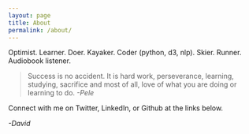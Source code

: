 ```yaml
---
layout: page
title: About
permalink: /about/
---
```


Optimist. Learner. Doer. Kayaker. Coder (python, d3, nlp). Skier. Runner. Audiobook listener.

>Success is no accident. It is hard work, perseverance, learning, studying, sacrifice and most of all, love of what you are doing or learning to do. _-Pele_

Connect with me on Twitter, LinkedIn, or Github at the links below.

_-David_
